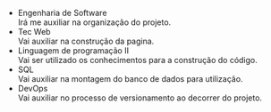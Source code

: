 - Engenharia de Software  
Irá me auxiliar na organização do projeto.   
- Tec Web  
Vai auxiliar na construção da pagina.  
- Linguagem de programação II  
Vai ser utilizado os conhecimentos para a construção do código.  
- SQL  
Vai auxiliar na montagem do banco de dados para utilização.  
- DevOps  
Vai auxiliar no processo de versionamento ao decorrer do projeto.  
